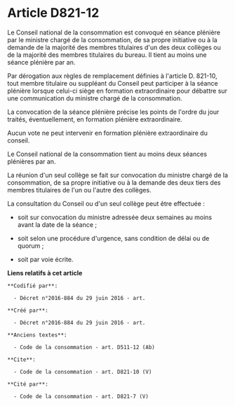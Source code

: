 # Article D821-12

Le Conseil national de la consommation est convoqué en séance plénière par le ministre chargé de la consommation, de sa
propre initiative ou à la demande de la majorité des membres titulaires d'un des deux collèges ou de la majorité des membres
titulaires du bureau. Il tient au moins une séance plénière par an. 

Par dérogation aux règles de remplacement définies à l'article D. 821-10, tout membre titulaire ou suppléant du Conseil peut
participer à la séance plénière lorsque celui-ci siège en formation extraordinaire pour débattre sur une communication du
ministre chargé de la consommation. 

La convocation de la séance plénière précise les points de l'ordre du jour traités, éventuellement, en formation plénière
extraordinaire. 

Aucun vote ne peut intervenir en formation plénière extraordinaire du conseil. 

Le Conseil national de la consommation tient au moins deux séances plénières par an. 

La réunion d'un seul collège se fait sur convocation du ministre chargé de la consommation, de sa propre initiative ou à la
demande des deux tiers des membres titulaires de l'un ou l'autre des collèges. 

La consultation du Conseil ou d'un seul collège peut être effectuée :

- soit sur convocation du ministre adressée deux semaines au moins avant la date de la séance ;

- soit selon une procédure d'urgence, sans condition de délai ou de quorum ;

- soit par voie écrite.

**Liens relatifs à cet article**

	**Codifié par**:

	  - Décret n°2016-884 du 29 juin 2016 - art.

	**Créé par**:

	  - Décret n°2016-884 du 29 juin 2016 - art.

	**Anciens textes**:

	  - Code de la consommation - art. D511-12 (Ab)

	**Cite**:

	  - Code de la consommation - art. D821-10 (V)

	**Cité par**:

	  - Code de la consommation - art. D821-7 (V)
